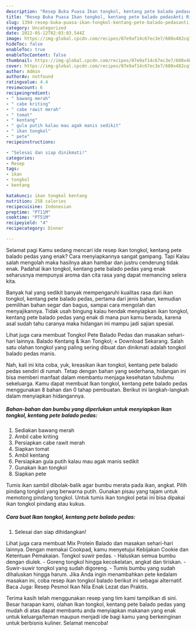 ```yaml
---
description: "Resep Buka Puasa Ikan tongkol, kentang pete balado pedasAnti Ribet"
title: "Resep Buka Puasa Ikan tongkol, kentang pete balado pedasAnti Ribet"
slug: 1394-resep-buka-puasa-ikan-tongkol-kentang-pete-balado-pedasanti-ribet
category: Uncategorized
date: 2022-05-12T02:03:03.544Z
image: https://img-global.cpcdn.com/recipes/07e9af14c67ec3e7/680x482cq70/ikan-tongkol-kentang-pete-balado-pedas-foto-resep-utama.jpg
hideToc: false
enableToc: true
enableTocContent: false
thumbnail: https://img-global.cpcdn.com/recipes/07e9af14c67ec3e7/680x482cq70/ikan-tongkol-kentang-pete-balado-pedas-foto-resep-utama.jpg
cover: https://img-global.cpcdn.com/recipes/07e9af14c67ec3e7/680x482cq70/ikan-tongkol-kentang-pete-balado-pedas-foto-resep-utama.jpg
author: Admin
authorAv: notfound
ratingvalue: 4.4
reviewcount: 6
recipeingredient:
- " bawang merah"
- " cabe kriting"
- " cabe rawit merah"
- " tomat"
- " kentang"
- " gula putih kalau mau agak manis sedikit"
- " ikan tongkol"
- " pete"
recipeinstructions:

- "Selesai dan siap dinikmati!"
categories:
- Resep
tags:
- ikan
- tongkol
- kentang

katakunci: ikan tongkol kentang 
nutrition: 258 calories
recipecuisine: Indonesian
preptime: "PT11M"
cooktime: "PT51M"
recipeyield: "4"
recipecategory: Dinner

---
```



Selamat pagi Kamu sedang mencari ide resep ikan tongkol, kentang pete balado pedas yang enak? Cara menyiapkannya sangat gampang. Tapi Kalau salah mengolah maka hasilnya akan hambar dan justru cenderung tidak enak. Padahal ikan tongkol, kentang pete balado pedas yang enak seharusnya mempunyai aroma dan cita rasa yang dapat memancing selera kita.


Banyak hal yang sedikit banyak mempengaruhi kualitas rasa dari ikan tongkol, kentang pete balado pedas, pertama dari jenis bahan, kemudian pemilihan bahan segar dan bagus, sampai cara mengolah dan menyajikannya. Tidak usah bingung kalau hendak menyiapkan ikan tongkol, kentang pete balado pedas yang enak di mana pun kamu berada, karena asal sudah tahu caranya maka hidangan ini mampu jadi sajian spesial.

Lihat juga cara membuat Tongkol Pete Balado Pedas dan masakan sehari-hari lainnya. Balado Kentang &amp; Ikan Tongkol; × Download Sekarang. Salah satu olahan tongkol yang paling sering dibuat dan dinikmati adalah tongkol balado pedas manis.


Nah, kali ini kita coba, yuk, kreasikan ikan tongkol, kentang pete balado pedas sendiri di rumah. Tetap dengan bahan yang sederhana, hidangan ini bisa memberi manfaat dalam membantu menjaga kesehatan tubuhmu sekeluarga. Kamu dapat membuat Ikan tongkol, kentang pete balado pedas menggunakan 8 bahan dan 0 tahap pembuatan. Berikut ini langkah-langkah dalam menyiapkan hidangannya.

<!--inarticleads1-->

##### Bahan-bahan dan bumbu yang diperlukan untuk menyiapkan Ikan tongkol, kentang pete balado pedas:

1. Sediakan  bawang merah
1. Ambil  cabe kriting
1. Persiapkan  cabe rawit merah
1. Siapkan  tomat
1. Ambil  kentang
1. Persiapkan  gula putih kalau mau agak manis sedikit
1. Gunakan  ikan tongkol
1. Siapkan  pete


Tumis ikan sambil dibolak-balik agar bumbu merata pada ikan, angkat. Pilih pindang tongkol yang berwarna putih. Gunakan pisau yang tajam untuk memotong pindang tongkol. Untuk tumis ikan tongkol petai ini bisa dipakai ikan tongkol pindang atau kukus. 

<!--inarticleads2-->

##### Cara buat Ikan tongkol, kentang pete balado pedas:


1. Selesai dan siap dihidangkan!

Lihat juga cara membuat Mix Protein Balado dan masakan sehari-hari lainnya. Dengan memakai Cookpad, kamu menyetujui Kebijakan Cookie dan Ketentuan Pemakaian. Tongkol suwir pedas. - Haluskan semua bumbu dengan diulek. - Goreng tongkol hingga kecokelatan, angkat dan tiriskan. - Suwir-suwir tongkol yang sudah digoreng. - Tumis bumbu yang sudah dihaluskan hingga harum. Jika Anda ingin menambahkan pete kedalam masakan ini, coba resep ikan tongkol balado berikut ini sebagai alternatif. Baca Juga: Resep Pesmol Ikan Nila Enak Lezat dan Praktis. 

Terima kasih telah menggunakan resep yang tim kami tampilkan di sini. Besar harapan kami, olahan Ikan tongkol, kentang pete balado pedas yang mudah di atas dapat membantu anda menyiapkan makanan yang enak untuk keluarga/teman maupun menjadi ide bagi kamu yang berkeinginan untuk berbisnis kuliner. Selamat mencoba!
